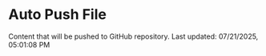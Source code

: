 # Auto Push File

Content that will be pushed to GitHub repository.
Last updated: 07/21/2025, 05:01:08 PM